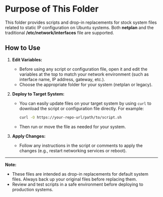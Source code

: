 
# Purpose of This Folder

This folder provides scripts and drop-in replacements for stock system files related to static IP configuration on Ubuntu systems. Both **netplan** and the traditional **/etc/network/interfaces** file are supported.

## How to Use

1. **Edit Variables:**
	- Before using any script or configuration file, open it and edit the variables at the top to match your network environment (such as interface name, IP address, gateway, etc.).
	- Choose the appropriate folder for your system (netplan or legacy).

2. **Deploy to Target System:**
	- You can easily update files on your target system by using `curl` to download the script or configuration file directly. For example:
	  ```sh
	  curl -O https://your-repo-url/path/to/script.sh
	  ```
	- Then run or move the file as needed for your system.

3. **Apply Changes:**
	- Follow any instructions in the script or comments to apply the changes (e.g., restart networking services or reboot).

---

**Note:**
- These files are intended as drop-in replacements for default system files. Always back up your original files before replacing them.
- Review and test scripts in a safe environment before deploying to production systems.

